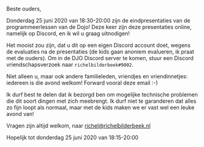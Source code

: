 Beste ouders,

Donderdag 25 juni 2020 van 18:30-20:00 zijn de eindpresentaties
van de programmeerlessen van de Dojo!
Deze keer zijn deze presentaties online, namelijk op Discord,
en ik wil u graag uitnodigen!

Het mooist zou zijn, dat u dit op een eigen Discord account doet,
wegens de evaluaties na de presentaties (de kids gaan anoniem
evalueren, ik praat met de ouders). Om in de DJO Discord server
te komen, stuur een Discord vriendschapsverzoek 
naar `richelbilderbeek#9002`.

Niet alleen u, maar ook andere familieleden, vriendjes en vriendinnetjes:
iedereen is die avond welkom! Forward vooral deze email :-)

Ik durf best te delen dat ik bezorgd ben om mogelijke technische problemen 
die dit soort dingen met zich meebrengt. Ik durf niet te garanderen 
dat alles zo fijn loopt als normaal, maar met de kids maken we er 
vast wel een leuke avond van!

Vragen zijn altijd welkom, naar richel@richelbilderbeek.nl 

Hopelijk tot donderdag 25 juni 2020 van 18:15-20:00




